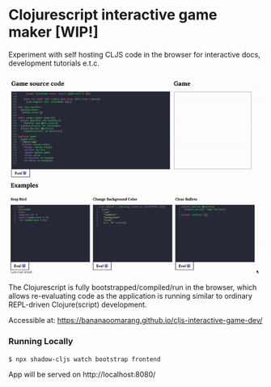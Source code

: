 # Clojurescript interactive game maker [WIP!] #

Experiment with self hosting CLJS code in the browser for interactive docs, development tutorials e.t.c.

![App Demo](demo.gif)

The Clojurescript is fully bootstrapped/compiled/run in the browser, which allows re-evaluating code as the application is running similar to ordinary REPL-driven Clojure(script) development.

Accessible at: https://bananaoomarang.github.io/cljs-interactive-game-dev/

### Running Locally ###

```
$ npx shadow-cljs watch bootstrap frontend
```

App will be served on http://localhost:8080/
